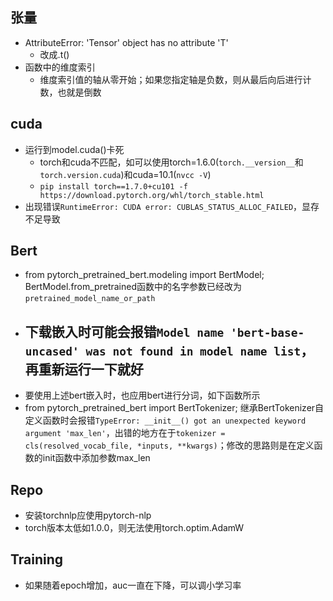 ## 张量
- AttributeError: 'Tensor' object has no attribute 'T'
    - 改成.t()
- 函数中的维度索引
    - 维度索引值的轴从零开始；如果您指定轴是负数，则从最后向后进行计数，也就是倒数

## cuda
- 运行到model.cuda()卡死
    - torch和cuda不匹配，如可以使用torch=1.6.0(`torch.__version__`和`torch.version.cuda`)和cuda=10.1(`nvcc -V`)
    - `pip install torch==1.7.0+cu101 -f https://download.pytorch.org/whl/torch_stable.html`
- 出现错误`RuntimeError: CUDA error: CUBLAS_STATUS_ALLOC_FAILED`，显存不足导致

## Bert
- from pytorch_pretrained_bert.modeling import BertModel; BertModel.from_pretrained函数中的名字参数已经改为`pretrained_model_name_or_path`
- 下载嵌入时可能会报错`Model name 'bert-base-uncased' was not found in model name list`，再重新运行一下就好
    - 
- 要使用上述bert嵌入时，也应用bert进行分词，如下函数所示
- from pytorch_pretrained_bert import BertTokenizer; 继承BertTokenizer自定义函数时会报错`TypeError: __init__() got an unexpected keyword argument 'max_len'`，出错的地方在于`tokenizer = cls(resolved_vocab_file, *inputs, **kwargs)`；修改的思路则是在定义函数的init函数中添加参数max_len

## Repo
- 安装torchnlp应使用pytorch-nlp
- torch版本太低如1.0.0，则无法使用torch.optim.AdamW

## Training
- 如果随着epoch增加，auc一直在下降，可以调小学习率